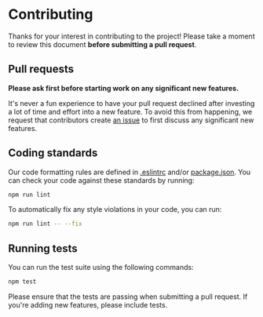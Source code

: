 # Contributing

Thanks for your interest in contributing to the project! Please take a moment to review this document **before submitting a pull request**.

## Pull requests

**Please ask first before starting work on any significant new features.**

It's never a fun experience to have your pull request declined after investing a lot of time and effort into a new feature. To avoid this from happening, we request that contributors create [an issue](https://github.com/vicgutt/tailwindcss-opinionated-preset/issues) to first discuss any significant new features.

## Coding standards

Our code formatting rules are defined in [.eslintrc](https://github.com/vicgutt/tailwindcss-opinionated-preset/blob/main/.eslintrc.json) and/or [package.json](https://github.com/vicgutt/tailwindcss-opinionated-preset/blob/main/package.json). You can check your code against these standards by running:

```sh
npm run lint
```

To automatically fix any style violations in your code, you can run:

```sh
npm run lint -- --fix
```

## Running tests

You can run the test suite using the following commands:

```sh
npm test
```

Please ensure that the tests are passing when submitting a pull request. If you're adding new features, please include tests.
